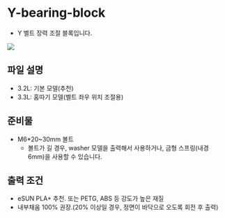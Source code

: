 # Y-bearing-block

+ Y 벨트 장력 조절 블록입니다.

![](https://github.com/simulz/CreMaker_TuneUp/blob/main/3D_Models/Main_Parts/Y/Y-bearing-block/image/20220512_3D1.png)

## 파일 설명

+ 3.2L: 기본 모델(추천)
+ 3.3L: 홈따기 모델(벨트 좌우 위치 조절용)

## 준비물

+ M6\*20~30mm 볼트
  + 볼트가 길 경우, washer 모델을 출력해서 사용하거나, 금형 스프링(내경 6mm)을 사용할 수 있습니다.

## 출력 조건

+ eSUN PLA+ 추천. 또는 PETG, ABS 등 강도가 높은 재질
+ 내부채움 100% 권장.(20% 이상일 경우, 정면이 바닥으로 오도록 회전 후 출력)
